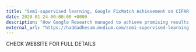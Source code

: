 ```yaml
---
title: "Semi-supervised learning, Google FixMatch Achievement on CIFAR-10"
date: 2020-01-24 00:00:00 +0000
description: "How Google Research managed to achieve promising results of CIFAR-10 and why it is important."
external_url: "https://haddadhesam.medium.com/semi-supervised-learning-google-fixmatch-achievement-on-cifar-10-86bd9dfec373"
---
```


CHECK WEBSITE FOR FULL DETAILS



